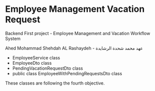 # Employee Management Vacation Request

Backend First project - Employee Management and Vacation Workflow System

Ahed Mohammad Shehdah AL Rashaydeh  -  عهد محمد شحدة الرشايدة

- EmployeeService class
- EmployeeDto class
- PendingVacationRequestDto class
- public class EmployeeWithPendingRequestsDto class

These classes are following the fourth objective.

